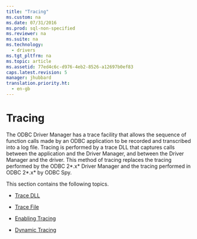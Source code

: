 ```yaml
---
title: "Tracing"
ms.custom: na
ms.date: 07/31/2016
ms.prod: sql-non-specified
ms.reviewer: na
ms.suite: na
ms.technology: 
  - drivers
ms.tgt_pltfrm: na
ms.topic: article
ms.assetid: 77ed4c6c-d976-4eb2-8526-a12697b0ef83
caps.latest.revision: 5
manager: jhubbard
translation.priority.ht: 
  - en-gb
---
```

# Tracing
The ODBC Driver Manager has a trace facility that allows the sequence of function calls made by an ODBC application to be recorded and transcribed into a log file. Tracing is performed by a trace DLL that captures calls between the application and the Driver Manager, and between the Driver Manager and the driver. This method of tracing replaces the tracing performed by the ODBC 2*.x* Driver Manager and the tracing performed in ODBC 2*.x* by ODBC Spy.  
  
 This section contains the following topics.  
  
-   [Trace DLL](../content/Trace-DLL.md)  
  
-   [Trace File](../content/Trace-File.md)  
  
-   [Enabling Tracing](../content/Enabling-Tracing.md)  
  
-   [Dynamic Tracing](../content/Dynamic-Tracing.md)